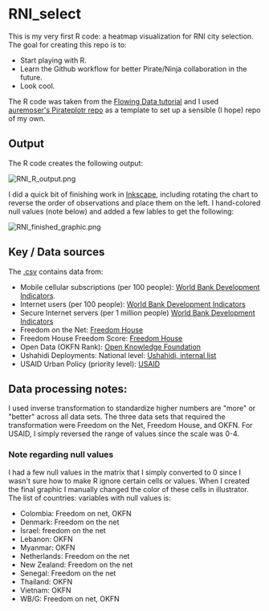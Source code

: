 RNI_select
==========
This is my very first R code: a heatmap visualization for RNI city selection. The goal for creating this repo is to:
* Start playing with R.
* Learn the Github workflow for better Pirate/Ninja collaboration in the future.
* Look cool.

The R code was taken from the [Flowing Data tutorial](http://flowingdata.com/2010/01/21/how-to-make-a-heatmap-a-quick-and-easy-solution/) and I used [auremoser's Pirateplotr repo](https://github.com/auremoser/pirateplotr) as a template to set up a sensible (I hope) repo of my own.

## Output
The R code creates the following output: 

![RNI_R_output.png](https://raw.githubusercontent.com/Shadrock/RNI_select/b1f8c8beb99643be5d7f7c644669fca368c9ca42/Images/RNI_R_output.png) 

I did a quick bit of finishing work in [Inkscape](http://www.inkscape.org/en/), including rotating the chart to reverse the order of observations and place them on the left. I hand-colored null values (note below) and added a few lables to get the following: 

![RNI_finished_graphic.png](https://raw.githubusercontent.com/Shadrock/RNI_select/b1f8c8beb99643be5d7f7c644669fca368c9ca42/Images/RNI_finished_graphic.png) 

## Key / Data sources
The [.csv](https://github.com/Shadrock/RNI_select/blob/master/data/RNI.csv) contains data from:
* Mobile cellular subscriptions (per 100 people): [World Bank Development Indicators](http://data.worldbank.org/indicator/IT.CEL.SETS.P2). 
* Internet users (per 100 people): [World Bank Development Indicators](http://data.worldbank.org/indicator/IT.NET.USER.P2)
* Secure Internet servers (per 1 million people) [World Bank Development Indicators](http://data.worldbank.org/indicator/IT.NET.SECR.P6) 
* Freedom on the Net: [Freedom House](http://freedomhouse.org/report/freedom-net-2013-global-scores#.UwqKBfldVEI) 
* Freedom House Freedom Score: [Freedom House](http://www.freedomhouse.org/report/freedom-world/freedom-world-2013#.Uw5RtvldVEL) 
* Open Data (OKFN Rank): [Open Knowledge Foundation](https://index.okfn.org/country) 
* Ushahidi Deployments: National level: [Ushahidi, internal list](https://docs.google.com/spreadsheet/ccc?key=0AikmHjO1VwoddEV2VGZxTHh1UE1YaGhtOG41ekhyTUE&usp=drive_web#gid=2) 
* USAID Urban Policy (priority level): [USAID](http://www.usaid.gov/sites/default/files/documents/1870/USAIDSustainableUrbanServicesPolicy.pdf) 

## Data processing notes:
I used inverse transformation to standardize higher numbers are "more" or "better" across all data sets. The three data sets that required the transformation were Freedom on the Net, Freedom House, and OKFN. For USAID, I simply reversed the range of values since the scale was 0-4.

### Note regarding null values
I had a few null values in the matrix that I simply converted to 0 since I wasn't sure how to make R ignore certain cells or values. When I created the final graphic I manually changed the color of these cells in illustrator. The list of countries: variables with null values is:
* Colombia: Freedom on net, OKFN
* Denmark: Freedom on the net
* Israel: freedom on the net
* Lebanon: OKFN
* Myanmar: OKFN
* Netherlands: Freedom on the net
* New Zealand: Freedom on the net
* Senegal: Freedom on the net
* Thailand: OKFN
* Vietnam: OKFN
* WB/G: Freedom on net, OKFN

